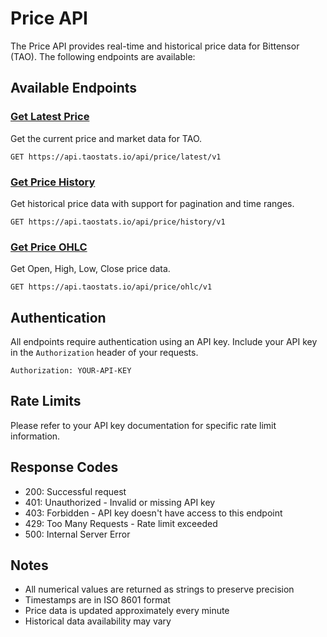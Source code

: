 # Price API

The Price API provides real-time and historical price data for Bittensor (TAO). The following endpoints are available:

## Available Endpoints

### [Get Latest Price](latest.md)
Get the current price and market data for TAO.
```
GET https://api.taostats.io/api/price/latest/v1
```

### [Get Price History](history.md)
Get historical price data with support for pagination and time ranges.
```
GET https://api.taostats.io/api/price/history/v1
```

### [Get Price OHLC](ohlc.md)
Get Open, High, Low, Close price data.
```
GET https://api.taostats.io/api/price/ohlc/v1
```

## Authentication

All endpoints require authentication using an API key. Include your API key in the `Authorization` header of your requests.

```
Authorization: YOUR-API-KEY
```

## Rate Limits

Please refer to your API key documentation for specific rate limit information.

## Response Codes

- 200: Successful request
- 401: Unauthorized - Invalid or missing API key
- 403: Forbidden - API key doesn't have access to this endpoint
- 429: Too Many Requests - Rate limit exceeded
- 500: Internal Server Error

## Notes

- All numerical values are returned as strings to preserve precision
- Timestamps are in ISO 8601 format
- Price data is updated approximately every minute
- Historical data availability may vary 